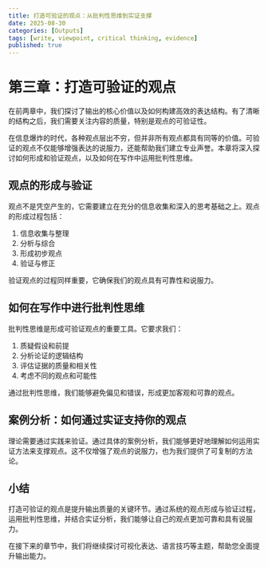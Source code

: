 ```yaml
---
title: 打造可验证的观点：从批判性思维到实证支撑
date: 2025-08-30
categories: [Outputs]
tags: [write, viewpoint, critical thinking, evidence]
published: true
---
```


# 第三章：打造可验证的观点

在前两章中，我们探讨了输出的核心价值以及如何构建高效的表达结构。有了清晰的结构之后，我们需要关注内容的质量，特别是观点的可验证性。

在信息爆炸的时代，各种观点层出不穷，但并非所有观点都具有同等的价值。可验证的观点不仅能够增强表达的说服力，还能帮助我们建立专业声誉。本章将深入探讨如何形成和验证观点，以及如何在写作中运用批判性思维。

## 观点的形成与验证

观点不是凭空产生的，它需要建立在充分的信息收集和深入的思考基础之上。观点的形成过程包括：
1. 信息收集与整理
2. 分析与综合
3. 形成初步观点
4. 验证与修正

验证观点的过程同样重要，它确保我们的观点具有可靠性和说服力。

## 如何在写作中进行批判性思维

批判性思维是形成可验证观点的重要工具。它要求我们：
1. 质疑假设和前提
2. 分析论证的逻辑结构
3. 评估证据的质量和相关性
4. 考虑不同的观点和可能性

通过批判性思维，我们能够避免偏见和错误，形成更加客观和可靠的观点。

## 案例分析：如何通过实证支持你的观点

理论需要通过实践来验证。通过具体的案例分析，我们能够更好地理解如何运用实证方法来支撑观点。这不仅增强了观点的说服力，也为我们提供了可复制的方法论。

## 小结

打造可验证的观点是提升输出质量的关键环节。通过系统的观点形成与验证过程，运用批判性思维，并结合实证分析，我们能够让自己的观点更加可靠和具有说服力。

在接下来的章节中，我们将继续探讨可视化表达、语言技巧等主题，帮助您全面提升输出能力。